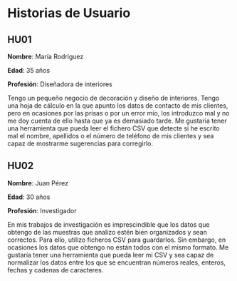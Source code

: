 # Historias de Usuario

## HU01

**Nombre**: María Rodríguez

**Edad**: 35 años

**Profesión**: Diseñadora de interiores

Tengo un pequeño negocio de decoración y diseño de interiores. Tengo una hoja de
cálculo en la que apunto los datos de contacto de mis clientes, pero en
ocasiones por las prisas o por un error mío, los introduzco mal y no me doy
cuenta de ello hasta que ya es demasiado tarde. Me gustaría tener una
herramienta que pueda leer el fichero CSV que detecte si he escrito mal el
nombre, apellidos o el número de teléfono de mis clientes y sea capaz de
mostrarme sugerencias para corregirlo.

## HU02

**Nombre**: Juan Pérez

**Edad**: 30 años

**Profesión**: Investigador

En mis trabajos de investigación es imprescindible que los datos que obtengo de
las muestras que analizo estén bien organizados y sean correctos. Para ello,
utilizo ficheros CSV para guardarlos. Sin embargo, en ocasiones los datos que
obtengo no están todos con el mismo formato. Me gustaría tener una herramienta
que pueda leer mi CSV y sea capaz de normalizar los datos entre los que se
encuentran números reales, enteros, fechas y cadenas de caracteres.

